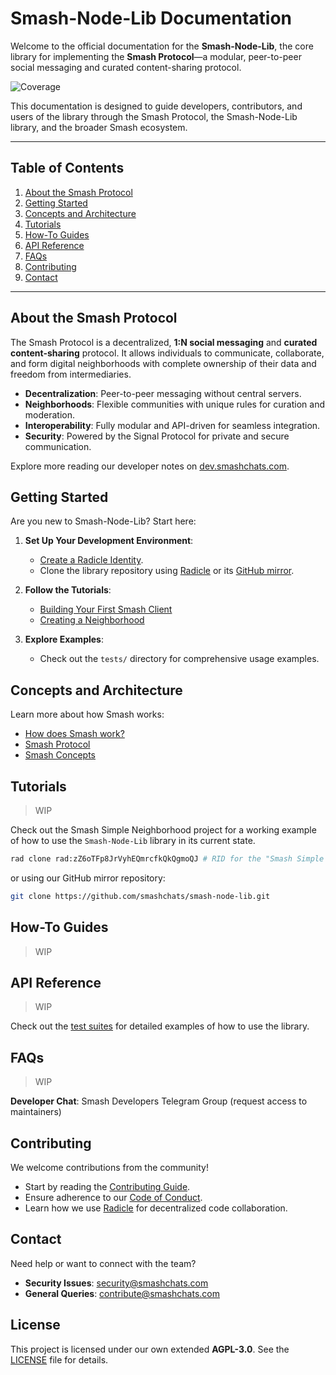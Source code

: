 # Smash-Node-Lib Documentation

Welcome to the official documentation for the **Smash-Node-Lib**, the core library for implementing the **Smash Protocol**—a modular, peer-to-peer social messaging and curated content-sharing protocol.

![Coverage](https://img.shields.io/endpoint?url=https://gist.githubusercontent.com/smashchatsdev/237cf77f566685841725f2001c1987f7/raw/jest-coverage-comment__main.json)

This documentation is designed to guide developers, contributors, and users of the library through the Smash Protocol, the Smash-Node-Lib library, and the broader Smash ecosystem.

---

## **Table of Contents**

1. [About the Smash Protocol](#about-the-smash-protocol)
2. [Getting Started](#getting-started)
3. [Concepts and Architecture](#concepts-and-architecture)
4. [Tutorials](#tutorials)
5. [How-To Guides](#how-to-guides)
6. [API Reference](#api-reference)
7. [FAQs](#faqs)
8. [Contributing](#contributing)
9. [Contact](#contact)

---

## **About the Smash Protocol**

The Smash Protocol is a decentralized, **1:N social messaging** and **curated content-sharing** protocol. It allows individuals to communicate, collaborate, and form digital neighborhoods with complete ownership of their data and freedom from intermediaries.

- **Decentralization**: Peer-to-peer messaging without central servers.
- **Neighborhoods**: Flexible communities with unique rules for curation and moderation.
- **Interoperability**: Fully modular and API-driven for seamless integration.
- **Security**: Powered by the Signal Protocol for private and secure communication.

Explore more reading our developer notes on [dev.smashchats.com](https://dev.smashchats.com/).

## **Getting Started**

Are you new to Smash-Node-Lib? Start here:

1. **Set Up Your Development Environment**:

    - [Create a Radicle Identity](https://radicle.xyz/guides/user#come-into-being-from-the-elliptic-aether).
    - Clone the library repository using [Radicle](https://radicle.xyz/) or its [GitHub mirror](https://github.com/smashchats/smash-node-lib).

2. **Follow the Tutorials**:

    - [Building Your First Smash Client](./tutorials/first-smash-client.md)
    - [Creating a Neighborhood](./tutorials/create-neighborhood.md)

3. **Explore Examples**:
    - Check out the `tests/` directory for comprehensive usage examples.

## **Concepts and Architecture**

Learn more about how Smash works:

- [How does Smash work?](https://dev.smashchats.com/How%20does%20Smash%20work)
- [Smash Protocol](https://dev.smashchats.com/Smash%20Protocol)
- [Smash Concepts](https://dev.smashchats.com/smash%20concepts)

## **Tutorials**

> WIP

Check out the Smash Simple Neighborhood project for a working example of how to use the `Smash-Node-Lib` library in its current state.

```bash
rad clone rad:zZ6oTFp8JrVyhEQmrcfkQkQgmoQJ # RID for the "Smash Simple Neighborhood" project
```

or using our GitHub mirror repository:

```bash
git clone https://github.com/smashchats/smash-node-lib.git
```

## **How-To Guides**

> WIP

## **API Reference**

> WIP

Check out the [test suites](../tests) for detailed examples of how to use the library.

## **FAQs**

> WIP

**Developer Chat**: Smash Developers Telegram Group (request access to maintainers)

## **Contributing**

We welcome contributions from the community!

- Start by reading the [Contributing Guide](./CONTRIBUTING.md).
- Ensure adherence to our [Code of Conduct](./CODE_OF_CONDUCT.md).
- Learn how we use [Radicle](https://radicle.xyz/) for decentralized code collaboration.

## **Contact**

Need help or want to connect with the team?

- **Security Issues**: [security@smashchats.com](mailto:security@smashchats.com)
- **General Queries**: [contribute@smashchats.com](mailto:contribute@smashchats.com)

## **License**

This project is licensed under our own extended **AGPL-3.0**. See the [LICENSE](../LICENSE) file for details.

